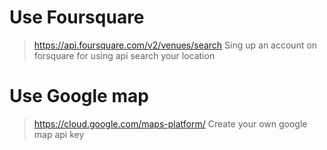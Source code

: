 # Use Foursquare
>https://api.foursquare.com/v2/venues/search
>Sing up an account on forsquare for using api search your location

# Use Google map
>https://cloud.google.com/maps-platform/
>Create your own google map api key
